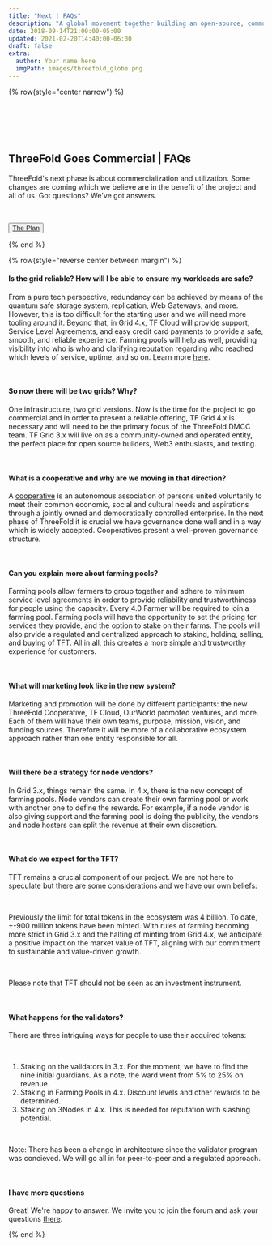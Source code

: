 ```yaml
---
title: "Next | FAQs"
description: "A global movement together building an open-source, community-driven, decentralized Internet – from the ground up." # quotation marks to allow colons where used
date: 2018-09-14T21:00:00-05:00
updated: 2021-02-20T14:40:00-06:00
draft: false
extra:
  author: Your name here
  imgPath: images/threefold_globe.png
---
```


<!-- section 1 (header) -->

{% row(style="center narrow") %}

<br>
<br>
<br>
<br>

## ThreeFold Goes Commercial | **FAQs**

ThreeFold's next phase is about commercialization and utilization. Some changes are coming which we believe are in the benefit of the project and all of us. Got questions? We've got answers.

<br>

<button>[The Plan](/next)</button>

{% end %}

{% row(style="reverse center between margin") %}

#### Is the grid reliable? How will I be able to ensure my workloads are safe?

From a pure tech perspective, redundancy can be achieved by means of the quantum safe storage system, replication, Web Gateways, and more. However, this is too difficult for the starting user and we will need more tooling around it. Beyond that, in Grid 4.x, TF Cloud will provide support, Service Level Agreements, and easy credit card payments to provide a safe, smooth, and reliable experience. Farming pools will help as well, providing visibility into who is who and clarifying reputation regarding who reached which levels of service, uptime, and so on. Learn more [here](/blog/reliability).

<br>

#### So now there will be two grids? Why?

One infrastructure, two grid versions. Now is the time for the project to go commercial and in order to present a reliable offering, TF Grid 4.x is necessary and will need to be the primary focus of the ThreeFold DMCC team. TF Grid 3.x will live on as a community-owned and operated entity, the perfect place for open source builders, Web3 enthusiasts, and testing.

<br>

#### What is a cooperative and why are we moving in that direction?

A [cooperative](https://www.ica.coop/en/cooperatives/what-is-a-cooperative) is an autonomous association of persons united voluntarily to meet their common economic, social and cultural needs and aspirations through a jointly owned and democratically controlled enterprise. In the next phase of ThreeFold it is crucial we have governance done well and in a way which is widely accepted. Cooperatives present a well-proven governance structure.

<br>

#### Can you explain more about farming pools?

Farming pools allow farmers to group together and adhere to minimum service level agreements in order to provide reliability and trustworthiness for people using the capacity. Every 4.0 Farmer will be required to join a farming pool. Farming pools will have the opportunity to set the pricing for services they provide, and the option to stake on their farms. The pools will also prvide a regulated and centralized approach to staking, holding, selling, and buying of TFT. All in all, this creates a more simple and trustworthy experience for customers.

<br>

#### What will marketing look like in the new system?

Marketing and promotion will be done by different participants: the new ThreeFold Cooperative, TF Cloud, OurWorld promoted ventures, and more. Each of them will have their own teams, purpose, mission, vision, and funding sources. Therefore it will be more of a collaborative ecosystem approach rather than one entity responsible for all.

<br>

#### Will there be a strategy for node vendors?

In Grid 3.x, things remain the same. In 4.x, there is the new concept of farming pools. Node vendors can create their own farming pool or work with another one to define the rewards. For example, if a node vendor is also giving support and the farming pool is doing the publicity, the vendors and node hosters can split the revenue at their own discretion.

<br>

#### What do we expect for the TFT?

TFT remains a crucial component of our project. We are not here to speculate but there are some considerations and we have our own beliefs:

<br>

Previously the limit for total tokens in the ecosystem was 4 billion. To date, +-900 million tokens have been minted. With rules of farming becoming more strict in Grid 3.x and the halting of minting from Grid 4.x, we anticipate a positive impact on the market value of TFT, aligning with our commitment to sustainable and value-driven growth.

<br>

Please note that TFT should not be seen as an investment instrument.

<br>

#### What happens for the validators?

There are three intriguing ways for people to use their acquired tokens:

<br>

1. Staking on the validators in 3.x. For the moment, we have to find the nine initial guardians. As a note, the ward went from 5% to 25% on revenue.
2. Staking in Farming Pools in 4.x. Discount levels and other rewards to be determined.
3. Staking on 3Nodes in 4.x. This is needed for reputation with slashing potential.

<br>

Note: There has been a change in architecture since the validator program was concieved. We will go all in for peer-to-peer and a regulated approach.

<br>

#### I have more questions

Great! We're happy to answer. We invite you to join the forum and ask your questions [there](https://forum.threefold.io/t/november-30-2023-threefold-community-call-recording/4153).

{% end %}